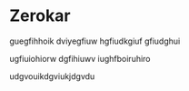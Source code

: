 # Zerokar


guegfihhoik
dviyegfiuw
hgfiudkgiuf
gfiudghui

ugfiuiohiorw
dgfihiuwv
iughfboiruhiro

udgvouikdgviukjdgvdu

